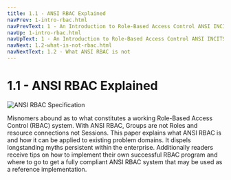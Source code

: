 ```yaml
---
title: 1.1 - ANSI RBAC Explained
navPrev: 1-intro-rbac.html
navPrevText: 1 - An Introduction to Role-Based Access Control ANSI INCITS 359-2004
navUp: 1-intro-rbac.html
navUpText: 1 - An Introduction to Role-Based Access Control ANSI INCITS 359-2004
navNext: 1.2-what-is-not-rbac.html
navNextText: 1.2 - What ANSI RBAC is not
---
```


# 1.1 - ANSI RBAC Explained

![ANSI RBAC Specification](images/ANSIRBAC-Spec_0.png)

Misnomers abound as to what constitutes a working Role-Based Access Control (RBAC) system. With ANSI RBAC, Groups are not Roles and resource connections not Sessions. This paper explains what ANSI RBAC is and how it can be applied to existing problem domains. It dispels longstanding myths persistent within the enterprise. Additionally readers receive tips on how to implement their own successful RBAC program and where to go to get a fully compliant ANSI RBAC system that may be used as a reference implementation.
